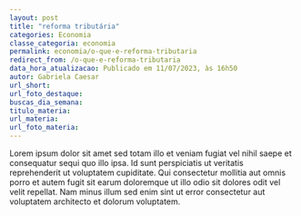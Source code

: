 ```yaml
---
layout: post
title: "reforma tributária"
categories: Economia
classe_categoria: economia
permalink: economia/o-que-e-reforma-tributaria
redirect_from: /o-que-e-reforma-tributaria
data_hora_atualizacao: Publicado em 11/07/2023, às 16h50
autor: Gabriela Caesar
url_short: 
url_foto_destaque: 
buscas_dia_semana: 
titulo_materia: 
url_materia: 
url_foto_materia: 
---
```

Lorem ipsum dolor sit amet sed totam illo et veniam fugiat vel nihil saepe et consequatur sequi quo illo ipsa. Id sunt perspiciatis ut veritatis reprehenderit ut voluptatem cupiditate. 
Qui consectetur mollitia aut omnis porro et autem fugit sit earum doloremque ut illo odio sit dolores odit vel velit repellat. Nam minus illum sed enim sint ut error consectetur aut voluptatem architecto et dolorum voluptatem. 

